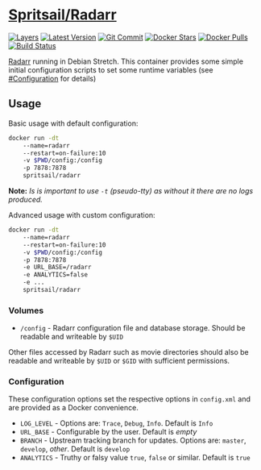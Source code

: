 [hub]: https://hub.docker.com/r/spritsail/radarr
[git]: https://github.com/spritsail/radarr
[drone]: https://drone.spritsail.io/spritsail/radarr
[mbdg]: https://microbadger.com/images/spritsail/radarr

# [Spritsail/Radarr][hub]
[![Layers](https://images.microbadger.com/badges/image/spritsail/radarr.svg)][mbdg]
[![Latest Version](https://images.microbadger.com/badges/version/spritsail/radarr.svg)][hub]
[![Git Commit](https://images.microbadger.com/badges/commit/spritsail/radarr.svg)][git]
[![Docker Stars](https://img.shields.io/docker/stars/spritsail/radarr.svg)][hub]
[![Docker Pulls](https://img.shields.io/docker/pulls/spritsail/radarr.svg)][hub]
[![Build Status](https://drone.spritsail.io/api/badges/spritsail/radarr/status.svg)][drone]


[Radarr](https://github.com/Radarr/Radarr) running in Debian Stretch. This container provides some simple initial configuration scripts to set some runtime variables (see [#Configuration](#configuration) for details)

## Usage

Basic usage with default configuration:
```bash
docker run -dt
    --name=radarr
    --restart=on-failure:10
    -v $PWD/config:/config
    -p 7878:7878
    spritsail/radarr
```

**Note:** _Is is important to use `-t` (pseudo-tty) as without it there are no logs produced._

Advanced usage with custom configuration:
```bash
docker run -dt
    --name=radarr
    --restart=on-failure:10
    -v $PWD/config:/config
    -p 7878:7878
    -e URL_BASE=/radarr
    -e ANALYTICS=false
    -e ...
    spritsail/radarr
```

### Volumes

* `/config` - Radarr configuration file and database storage. Should be readable and writeable by `$UID` 

Other files accessed by Radarr such as movie directories should also be readable and writeable by `$UID` or `$GID` with sufficient permissions.

### Configuration

These configuration options set the respective options in `config.xml` and are provided as a Docker convenience.

* `LOG_LEVEL` - Options are:  `Trace`, `Debug`, `Info`. Default is `Info`
* `URL_BASE`  - Configurable by the user. Default is _empty_
* `BRANCH`    - Upstream tracking branch for updates. Options are: `master`, `develop`, _other_. Default is `develop`
* `ANALYTICS` - Truthy or falsy value `true`, `false` or similar. Default is `true`

